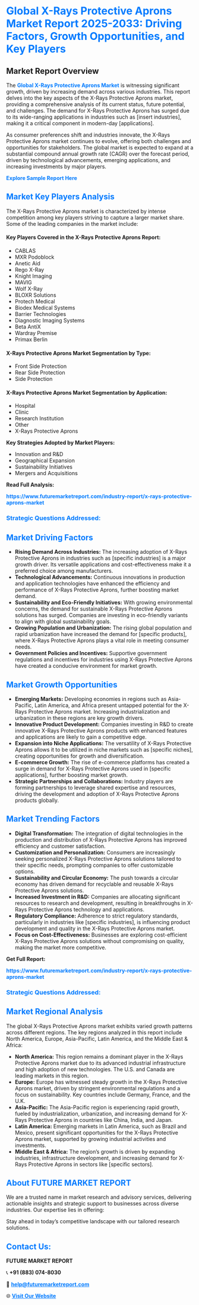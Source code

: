 <h1 style="color: #007BFF;">Global X-Rays Protective Aprons Market Report 2025-2033: Driving Factors, Growth Opportunities, and Key Players</h1>

<section id="overview">
<h2>Market Report Overview</h2>
<p>The <a href="https://www.futuremarketreport.com/industry-report/x-rays-protective-aprons-market" style="color: #007BFF; text-decoration: none;"><strong>Global X-Rays Protective Aprons Market</strong></a> is witnessing significant growth, driven by increasing demand across various industries. This report delves into the key aspects of the X-Rays Protective Aprons market, providing a comprehensive analysis of its current status, future potential, and challenges. The demand for X-Rays Protective Aprons has surged due to its wide-ranging applications in industries such as [insert industries], making it a critical component in modern-day [applications].</p>
<p>As consumer preferences shift and industries innovate, the X-Rays Protective Aprons market continues to evolve, offering both challenges and opportunities for stakeholders. The global market is expected to expand at a substantial compound annual growth rate (CAGR) over the forecast period, driven by technological advancements, emerging applications, and increasing investments by major players.</p>
</section>

<section id="overview">
<p><a href="https://www.futuremarketreport.com/request-sample/reportId=122143" style="color: #007BFF; text-decoration: none;"><strong>Explore Sample Report Here</strong></a></p>
</section>

<section id="key-players">
<h2 style="color: #007BFF;">Market Key Players Analysis</h2>
<p>The X-Rays Protective Aprons market is characterized by intense competition among key players striving to capture a larger market share. Some of the leading companies in the market include:</p>
<h4>Key Players Covered in the X-Rays Protective Aprons Report:</h4>
<ul><li>CABLAS</li><li>MXR Podoblock</li><li>Anetic Aid</li><li>Rego X-Ray</li><li>Knight Imaging</li><li>MAVIG</li><li>Wolf X-Ray</li><li>BLOXR Solutions</li><li>Protech Medical</li><li>Biodex Medical Systems</li><li>Barrier Technologies</li><li>Diagnostic Imaging Systems</li><li>Beta AntiX</li><li>Wardray Premise</li><li>Primax Berlin</li></ul>
<h4>X-Rays Protective Aprons Market Segmentation by Type:</h4>
<ul><li>Front Side Protection</li><li>Rear Side Protection</li><li>Side Protection</li></ul>

<h4>X-Rays Protective Aprons Market Segmentation by Application:</h4>
<ul><li>Hospital</li><li>Clinic</li><li>Research Institution</li><li>Other</li><li>X-Rays Protective Aprons</li></ul>
<p><strong>Key Strategies Adopted by Market Players:</strong></p>
<ul>
<li>Innovation and R&D</li>
<li>Geographical Expansion</li>
<li>Sustainability Initiatives</li>
<li>Mergers and Acquisitions</li>
</ul>
</section>

<section>
<p><strong>Read Full Analysis: </strong></p><a href="https://www.futuremarketreport.com/industry-report/x-rays-protective-aprons-market" style="color: #007BFF; text-decoration: none;"><strong>https://www.futuremarketreport.com/industry-report/x-rays-protective-aprons-market</strong></a>
<h3 style="color: #007BFF;">Strategic Questions Addressed:</h3>
</section>

<section id="driving-factors">
<h2 style="color: #007BFF;">Market Driving Factors</h2>
<ul>
<li><strong>Rising Demand Across Industries:</strong> The increasing adoption of X-Rays Protective Aprons in industries such as [specific industries] is a major growth driver. Its versatile applications and cost-effectiveness make it a preferred choice among manufacturers.</li>
<li><strong>Technological Advancements:</strong> Continuous innovations in production and application technologies have enhanced the efficiency and performance of X-Rays Protective Aprons, further boosting market demand.</li>
<li><strong>Sustainability and Eco-Friendly Initiatives:</strong> With growing environmental concerns, the demand for sustainable X-Rays Protective Aprons solutions has surged. Companies are investing in eco-friendly variants to align with global sustainability goals.</li>
<li><strong>Growing Population and Urbanization:</strong> The rising global population and rapid urbanization have increased the demand for [specific products], where X-Rays Protective Aprons plays a vital role in meeting consumer needs.</li>
<li><strong>Government Policies and Incentives:</strong> Supportive government regulations and incentives for industries using X-Rays Protective Aprons have created a conducive environment for market growth.</li>
</ul>
</section>

<section id="growth-opportunities">
<h2 style="color: #007BFF;">Market Growth Opportunities</h2>
<ul>
<li><strong>Emerging Markets:</strong> Developing economies in regions such as Asia-Pacific, Latin America, and Africa present untapped potential for the X-Rays Protective Aprons market. Increasing industrialization and urbanization in these regions are key growth drivers.</li>
<li><strong>Innovative Product Development:</strong> Companies investing in R&D to create innovative X-Rays Protective Aprons products with enhanced features and applications are likely to gain a competitive edge.</li>
<li><strong>Expansion into Niche Applications:</strong> The versatility of X-Rays Protective Aprons allows it to be utilized in niche markets such as [specific niches], creating opportunities for growth and diversification.</li>
<li><strong>E-commerce Growth:</strong> The rise of e-commerce platforms has created a surge in demand for X-Rays Protective Aprons used in [specific applications], further boosting market growth.</li>
<li><strong>Strategic Partnerships and Collaborations:</strong> Industry players are forming partnerships to leverage shared expertise and resources, driving the development and adoption of X-Rays Protective Aprons products globally.</li>
</ul>
</section>

<section id="trending-factors">
<h2 style="color: #007BFF;">Market Trending Factors</h2>
<ul>
<li><strong>Digital Transformation:</strong> The integration of digital technologies in the production and distribution of X-Rays Protective Aprons has improved efficiency and customer satisfaction.</li>
<li><strong>Customization and Personalization:</strong> Consumers are increasingly seeking personalized X-Rays Protective Aprons solutions tailored to their specific needs, prompting companies to offer customizable options.</li>
<li><strong>Sustainability and Circular Economy:</strong> The push towards a circular economy has driven demand for recyclable and reusable X-Rays Protective Aprons solutions.</li>
<li><strong>Increased Investment in R&D:</strong> Companies are allocating significant resources to research and development, resulting in breakthroughs in X-Rays Protective Aprons technology and applications.</li>
<li><strong>Regulatory Compliance:</strong> Adherence to strict regulatory standards, particularly in industries like [specific industries], is influencing product development and quality in the X-Rays Protective Aprons market.</li>
<li><strong>Focus on Cost-Effectiveness:</strong> Businesses are exploring cost-efficient X-Rays Protective Aprons solutions without compromising on quality, making the market more competitive.</li>
</ul>
</section>

<section>
<p><strong>Get Full Report: </strong></p><a href="https://www.futuremarketreport.com/industry-report/x-rays-protective-aprons-market" style="color: #007BFF; text-decoration: none;"><strong>https://www.futuremarketreport.com/industry-report/x-rays-protective-aprons-market</strong></a>
<h3 style="color: #007BFF;">Strategic Questions Addressed:</h3>
</section>


<section id="regional-analysis">
<h2 style="color: #007BFF;">Market Regional Analysis</h2>
<p>The global X-Rays Protective Aprons market exhibits varied growth patterns across different regions. The key regions analyzed in this report include North America, Europe, Asia-Pacific, Latin America, and the Middle East & Africa:</p>
<ul>
<li><strong>North America:</strong> This region remains a dominant player in the X-Rays Protective Aprons market due to its advanced industrial infrastructure and high adoption of new technologies. The U.S. and Canada are leading markets in this region.</li>
<li><strong>Europe:</strong> Europe has witnessed steady growth in the X-Rays Protective Aprons market, driven by stringent environmental regulations and a focus on sustainability. Key countries include Germany, France, and the U.K.</li>
<li><strong>Asia-Pacific:</strong> The Asia-Pacific region is experiencing rapid growth, fueled by industrialization, urbanization, and increasing demand for X-Rays Protective Aprons in countries like China, India, and Japan.</li>
<li><strong>Latin America:</strong> Emerging markets in Latin America, such as Brazil and Mexico, present significant opportunities for the X-Rays Protective Aprons market, supported by growing industrial activities and investments.</li>
<li><strong>Middle East & Africa:</strong> The region’s growth is driven by expanding industries, infrastructure development, and increasing demand for X-Rays Protective Aprons in sectors like [specific sectors].</li>
</ul>
</section>

<footer>
<h2 style="color: #007BFF;">About FUTURE MARKET REPORT</h2>
<p>We are a trusted name in market research and advisory services, delivering actionable insights and strategic support to businesses across diverse industries. Our expertise lies in offering:</p>

<p>Stay ahead in today’s competitive landscape with our tailored research solutions.</p>

<h2 style="color: #007BFF;">Contact Us:</h2>
<p><strong>FUTURE MARKET REPORT</strong></p>
<p>📞 <strong>+91 (883) 074-8030</strong></p>
<p>📧 <strong><a href="mailto:help@futuremarketreport.com" style="color: #007BFF;">help@futuremarketreport.com</a></strong></p>
<p>🌐 <strong><a href="https://www.futuremarketreport.com/" style="color: #007BFF;">Visit Our Website</a></strong></p>
</footer>